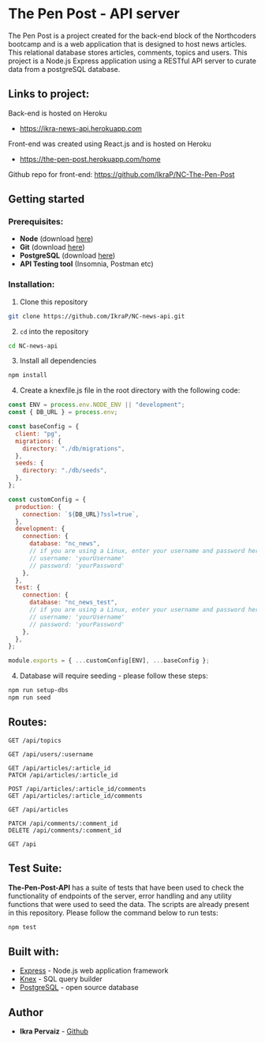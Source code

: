 # The Pen Post - API server

The Pen Post is a project created for the back-end block of the Northcoders bootcamp and is a web application that is designed to host news articles. This relational database stores articles, comments, topics and users. This project is a Node.js Express application using a RESTful API server to curate data from a postgreSQL database.

## Links to project:

Back-end is hosted on Heroku

- https://ikra-news-api.herokuapp.com

Front-end was created using React.js and is hosted on Heroku

- https://the-pen-post.herokuapp.com/home

Github repo for front-end: https://github.com/IkraP/NC-The-Pen-Post

## Getting started

### Prerequisites:

- **Node** (download [here](https://nodejs.org/en/))
- **Git** (download [here](https://git-scm.com/book/en/v2/Getting-Started-Installing-Git))
- **PostgreSQL** (download [here](https://www.postgresql.org/download/))
- **API Testing tool** (Insomnia, Postman etc)

### Installation:

1. Clone this repository

```bash
git clone https://github.com/IkraP/NC-news-api.git
```

2. `cd` into the repository

```bash
cd NC-news-api
```

3. Install all dependencies

```bash
npm install
```

4. Create a knexfile.js file in the root directory with the following code:

```js
const ENV = process.env.NODE_ENV || "development";
const { DB_URL } = process.env;

const baseConfig = {
  client: "pg",
  migrations: {
    directory: "./db/migrations",
  },
  seeds: {
    directory: "./db/seeds",
  },
};

const customConfig = {
  production: {
    connection: `${DB_URL}?ssl=true`,
  },
  development: {
    connection: {
      database: "nc_news",
      // if you are using a Linux, enter your username and password here
      // username: 'yourUsername'
      // password: 'yourPassword'
    },
  },
  test: {
    connection: {
      database: "nc_news_test",
      // if you are using a Linux, enter your username and password here
      // username: 'yourUsername'
      // password: 'yourPassword'
    },
  },
};

module.exports = { ...customConfig[ENV], ...baseConfig };
```

4. Database will require seeding - please follow these steps:

```bash
npm run setup-dbs
npm run seed
```

## Routes:

```http
GET /api/topics

GET /api/users/:username

GET /api/articles/:article_id
PATCH /api/articles/:article_id

POST /api/articles/:article_id/comments
GET /api/articles/:article_id/comments

GET /api/articles

PATCH /api/comments/:comment_id
DELETE /api/comments/:comment_id

GET /api
```

## Test Suite:

**The-Pen-Post-API** has a suite of tests that have been used to check the functionality of endpoints of the server, error handling and any utility functions that were used to seed the data. The scripts are already present in this repository. Please follow the command below to run tests:

```bash
npm test
```

## Built with:

- [Express](https://expressjs.com/) - Node.js web application framework
- [Knex](http://knexjs.org/) - SQL query builder
- [PostgreSQL](https://www.postgresql.org/) - open source database

## Author

- **Ikra Pervaiz** - [Github](https://github.com/ikraP)
